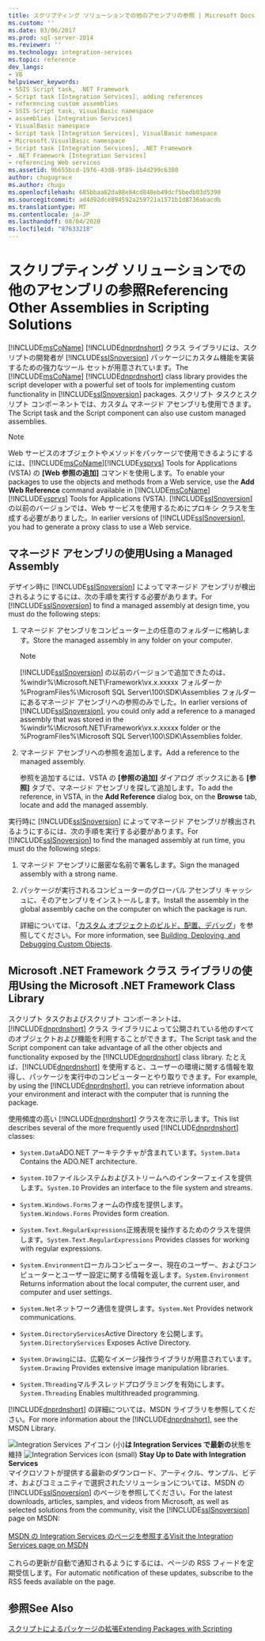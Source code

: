 ```yaml
---
title: スクリプティング ソリューションでの他のアセンブリの参照 | Microsoft Docs
ms.custom: ''
ms.date: 03/06/2017
ms.prod: sql-server-2014
ms.reviewer: ''
ms.technology: integration-services
ms.topic: reference
dev_langs:
- VB
helpviewer_keywords:
- SSIS Script task, .NET Framework
- Script task [Integration Services], adding references
- referencing custom assemblies
- SSIS Script task, VisualBasic namespace
- assemblies [Integration Services]
- VisualBasic namespace
- Script task [Integration Services], VisualBasic namespace
- Microsoft.VisualBasic namespace
- Script task [Integration Services], .NET Framework
- .NET Framework [Integration Services]
- referencing Web services
ms.assetid: 9b655bcd-19f6-43d8-9f89-1b4d299c6380
author: chugugrace
ms.author: chugu
ms.openlocfilehash: 685bbaa62da88e84cd848eb49dcf5bedb03d5390
ms.sourcegitcommit: ad4d92dce894592a259721a1571b1d8736abacdb
ms.translationtype: MT
ms.contentlocale: ja-JP
ms.lasthandoff: 08/04/2020
ms.locfileid: "87633218"
---
```

# <a name="referencing-other-assemblies-in-scripting-solutions"></a><span data-ttu-id="491af-102">スクリプティング ソリューションでの他のアセンブリの参照</span><span class="sxs-lookup"><span data-stu-id="491af-102">Referencing Other Assemblies in Scripting Solutions</span></span>
  <span data-ttu-id="491af-103">[!INCLUDE[msCoName](../../includes/msconame-md.md)] [!INCLUDE[dnprdnshort](../../includes/dnprdnshort-md.md)] クラス ライブラリには、スクリプトの開発者が [!INCLUDE[ssISnoversion](../../includes/ssisnoversion-md.md)] パッケージにカスタム機能を実装するための強力なツール セットが用意されています。</span><span class="sxs-lookup"><span data-stu-id="491af-103">The [!INCLUDE[msCoName](../../includes/msconame-md.md)] [!INCLUDE[dnprdnshort](../../includes/dnprdnshort-md.md)] class library provides the script developer with a powerful set of tools for implementing custom functionality in [!INCLUDE[ssISnoversion](../../includes/ssisnoversion-md.md)] packages.</span></span> <span data-ttu-id="491af-104">スクリプト タスクとスクリプト コンポーネントでは、カスタム マネージド アセンブリも使用できます。</span><span class="sxs-lookup"><span data-stu-id="491af-104">The Script task and the Script component can also use custom managed assemblies.</span></span>

> [!NOTE]
>  <span data-ttu-id="491af-105">Web サービスのオブジェクトやメソッドをパッケージで使用できるようにするには、[!INCLUDE[msCoName](../../includes/msconame-md.md)][!INCLUDE[vsprvs](../../includes/vsprvs-md.md)] Tools for Applications (VSTA) の **[Web 参照の追加]** コマンドを使用します。</span><span class="sxs-lookup"><span data-stu-id="491af-105">To enable your packages to use the objects and methods from a Web service, use the **Add Web Reference** command available in [!INCLUDE[msCoName](../../includes/msconame-md.md)][!INCLUDE[vsprvs](../../includes/vsprvs-md.md)] Tools for Applications (VSTA).</span></span> <span data-ttu-id="491af-106">[!INCLUDE[ssISnoversion](../../includes/ssisnoversion-md.md)] の以前のバージョンでは、Web サービスを使用するためにプロキシ クラスを生成する必要がありました。</span><span class="sxs-lookup"><span data-stu-id="491af-106">In earlier versions of [!INCLUDE[ssISnoversion](../../includes/ssisnoversion-md.md)], you had to generate a proxy class to use a Web service.</span></span>

## <a name="using-a-managed-assembly"></a><span data-ttu-id="491af-107">マネージド アセンブリの使用</span><span class="sxs-lookup"><span data-stu-id="491af-107">Using a Managed Assembly</span></span>
 <span data-ttu-id="491af-108">デザイン時に [!INCLUDE[ssISnoversion](../../includes/ssisnoversion-md.md)] によってマネージド アセンブリが検出されるようにするには、次の手順を実行する必要があります。</span><span class="sxs-lookup"><span data-stu-id="491af-108">For [!INCLUDE[ssISnoversion](../../includes/ssisnoversion-md.md)] to find a managed assembly at design time, you must do the following steps:</span></span>

1.  <span data-ttu-id="491af-109">マネージド アセンブリをコンピューター上の任意のフォルダーに格納します。</span><span class="sxs-lookup"><span data-stu-id="491af-109">Store the managed assembly in any folder on your computer.</span></span>

    > [!NOTE]
    >  <span data-ttu-id="491af-110">[!INCLUDE[ssISnoversion](../../includes/ssisnoversion-md.md)] の以前のバージョンで追加できたのは、%windir%\Microsoft.NET\Framework\vx.x.xxxxx フォルダーか %ProgramFiles%\Microsoft SQL Server\100\SDK\Assemblies フォルダーにあるマネージド アセンブリへの参照のみでした。</span><span class="sxs-lookup"><span data-stu-id="491af-110">In earlier versions of [!INCLUDE[ssISnoversion](../../includes/ssisnoversion-md.md)], you could only add a reference to a managed assembly that was stored in the %windir%\Microsoft.NET\Framework\vx.x.xxxxx folder or the %ProgramFiles%\Microsoft SQL Server\100\SDK\Assemblies folder.</span></span>

2.  <span data-ttu-id="491af-111">マネージド アセンブリへの参照を追加します。</span><span class="sxs-lookup"><span data-stu-id="491af-111">Add a reference to the managed assembly.</span></span>

     <span data-ttu-id="491af-112">参照を追加するには、VSTA の **[参照の追加]** ダイアログ ボックスにある **[参照]** タブで、マネージド アセンブリを探して追加します。</span><span class="sxs-lookup"><span data-stu-id="491af-112">To add the reference, in VSTA, in the **Add Reference** dialog box, on the **Browse** tab, locate and add the managed assembly.</span></span>

 <span data-ttu-id="491af-113">実行時に [!INCLUDE[ssISnoversion](../../includes/ssisnoversion-md.md)] によってマネージド アセンブリが検出されるようにするには、次の手順を実行する必要があります。</span><span class="sxs-lookup"><span data-stu-id="491af-113">For [!INCLUDE[ssISnoversion](../../includes/ssisnoversion-md.md)] to find the managed assembly at run time, you must do the following steps:</span></span>

1.  <span data-ttu-id="491af-114">マネージド アセンブリに厳密な名前で署名します。</span><span class="sxs-lookup"><span data-stu-id="491af-114">Sign the managed assembly with a strong name.</span></span>

2.  <span data-ttu-id="491af-115">パッケージが実行されるコンピューターのグローバル アセンブリ キャッシュに、そのアセンブリをインストールします。</span><span class="sxs-lookup"><span data-stu-id="491af-115">Install the assembly in the global assembly cache on the computer on which the package is run.</span></span>

     <span data-ttu-id="491af-116">詳細については、「[カスタム オブジェクトのビルド、配置、デバッグ](../extending-packages-custom-objects/building-deploying-and-debugging-custom-objects.md)」を参照してください。</span><span class="sxs-lookup"><span data-stu-id="491af-116">For more information, see [Building, Deploying, and Debugging Custom Objects](../extending-packages-custom-objects/building-deploying-and-debugging-custom-objects.md).</span></span>

## <a name="using-the-microsoft-net-framework-class-library"></a><span data-ttu-id="491af-117">Microsoft .NET Framework クラス ライブラリの使用</span><span class="sxs-lookup"><span data-stu-id="491af-117">Using the Microsoft .NET Framework Class Library</span></span>
 <span data-ttu-id="491af-118">スクリプト タスクおよびスクリプト コンポーネントは、[!INCLUDE[dnprdnshort](../../includes/dnprdnshort-md.md)] クラス ライブラリによって公開されている他のすべてのオブジェクトおよび機能を利用することができます。</span><span class="sxs-lookup"><span data-stu-id="491af-118">The Script task and the Script component can take advantage of all the other objects and functionality exposed by the [!INCLUDE[dnprdnshort](../../includes/dnprdnshort-md.md)] class library.</span></span> <span data-ttu-id="491af-119">たとえば、[!INCLUDE[dnprdnshort](../../includes/dnprdnshort-md.md)] を使用すると、ユーザーの環境に関する情報を取得し、パッケージを実行中のコンピューターとやり取りできます。</span><span class="sxs-lookup"><span data-stu-id="491af-119">For example, by using the [!INCLUDE[dnprdnshort](../../includes/dnprdnshort-md.md)], you can retrieve information about your environment and interact with the computer that is running the package.</span></span>

 <span data-ttu-id="491af-120">使用頻度の高い [!INCLUDE[dnprdnshort](../../includes/dnprdnshort-md.md)] クラスを次に示します。</span><span class="sxs-lookup"><span data-stu-id="491af-120">This list describes several of the more frequently used [!INCLUDE[dnprdnshort](../../includes/dnprdnshort-md.md)] classes:</span></span>

-   <span data-ttu-id="491af-121">`System.Data`ADO.NET アーキテクチャが含まれています。</span><span class="sxs-lookup"><span data-stu-id="491af-121">`System.Data` Contains the ADO.NET architecture.</span></span>

-   <span data-ttu-id="491af-122">`System.IO`ファイルシステムおよびストリームへのインターフェイスを提供します。</span><span class="sxs-lookup"><span data-stu-id="491af-122">`System.IO` Provides an interface to the file system and streams.</span></span>

-   <span data-ttu-id="491af-123">`System.Windows.Forms`フォームの作成を提供します。</span><span class="sxs-lookup"><span data-stu-id="491af-123">`System.Windows.Forms` Provides form creation.</span></span>

-   <span data-ttu-id="491af-124">`System.Text.RegularExpressions`正規表現を操作するためのクラスを提供します。</span><span class="sxs-lookup"><span data-stu-id="491af-124">`System.Text.RegularExpressions` Provides classes for working with regular expressions.</span></span>

-   <span data-ttu-id="491af-125">`System.Environment`ローカルコンピューター、現在のユーザー、およびコンピューターとユーザー設定に関する情報を返します。</span><span class="sxs-lookup"><span data-stu-id="491af-125">`System.Environment` Returns information about the local computer, the current user, and computer and user settings.</span></span>

-   <span data-ttu-id="491af-126">`System.Net`ネットワーク通信を提供します。</span><span class="sxs-lookup"><span data-stu-id="491af-126">`System.Net` Provides network communications.</span></span>

-   <span data-ttu-id="491af-127">`System.DirectoryServices`Active Directory を公開します。</span><span class="sxs-lookup"><span data-stu-id="491af-127">`System.DirectoryServices` Exposes Active Directory.</span></span>

-   <span data-ttu-id="491af-128">`System.Drawing`には、広範なイメージ操作ライブラリが用意されています。</span><span class="sxs-lookup"><span data-stu-id="491af-128">`System.Drawing` Provides extensive image manipulation libraries.</span></span>

-   <span data-ttu-id="491af-129">`System.Threading`マルチスレッドプログラミングを有効にします。</span><span class="sxs-lookup"><span data-stu-id="491af-129">`System.Threading` Enables multithreaded programming.</span></span>

 <span data-ttu-id="491af-130">[!INCLUDE[dnprdnshort](../../includes/dnprdnshort-md.md)] の詳細については、MSDN ライブラリを参照してください。</span><span class="sxs-lookup"><span data-stu-id="491af-130">For more information about the [!INCLUDE[dnprdnshort](../../includes/dnprdnshort-md.md)], see the MSDN Library.</span></span>

<span data-ttu-id="491af-131">![Integration Services アイコン (小)](../media/dts-16.gif "Integration Services のアイコン (小)")**は Integration Services で最新の**状態を維持  </span><span class="sxs-lookup"><span data-stu-id="491af-131">![Integration Services icon (small)](../media/dts-16.gif "Integration Services icon (small)")  **Stay Up to Date with Integration Services**</span></span><br /> <span data-ttu-id="491af-132">マイクロソフトが提供する最新のダウンロード、アーティクル、サンプル、ビデオ、およびコミュニティで選択されたソリューションについては、MSDN の [!INCLUDE[ssISnoversion](../../includes/ssisnoversion-md.md)] のページを参照してください。</span><span class="sxs-lookup"><span data-stu-id="491af-132">For the latest downloads, articles, samples, and videos from Microsoft, as well as selected solutions from the community, visit the [!INCLUDE[ssISnoversion](../../includes/ssisnoversion-md.md)] page on MSDN:</span></span><br /><br /> [<span data-ttu-id="491af-133">MSDN の Integration Services のページを参照する</span><span class="sxs-lookup"><span data-stu-id="491af-133">Visit the Integration Services page on MSDN</span></span>](https://go.microsoft.com/fwlink/?LinkId=136655)<br /><br /> <span data-ttu-id="491af-134">これらの更新が自動で通知されるようにするには、ページの RSS フィードを定期受信します。</span><span class="sxs-lookup"><span data-stu-id="491af-134">For automatic notification of these updates, subscribe to the RSS feeds available on the page.</span></span>

## <a name="see-also"></a><span data-ttu-id="491af-135">参照</span><span class="sxs-lookup"><span data-stu-id="491af-135">See Also</span></span>
 [<span data-ttu-id="491af-136">スクリプトによるパッケージの拡張</span><span class="sxs-lookup"><span data-stu-id="491af-136">Extending Packages with Scripting</span></span>](extending-packages-with-scripting.md)


